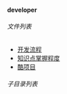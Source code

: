 #### developer


###### 文件列表

- [开发流程](开发流程.md)
- [知识点掌握程度](知识点掌握程度.md)
- [酷项目](酷项目.md)

###### 子目录列表

